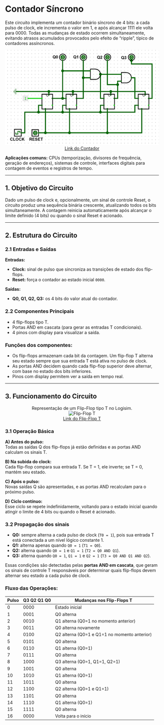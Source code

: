 # Contador Síncrono 

Este circuito implementa um contador binário síncrono de 4 bits: a cada pulso de clock, ele incrementa o valor em 1, e após alcançar 1111 ele volta para 0000. Todas as mudanças de estado ocorrem simultaneamente, evitando atrasos acumulados provocados pelo efeito de “ripple”, típico de contadores assíncronos.

<p align="center">
  <img src="./Imagens/13_Contador-Sincrono.png" alt="Contador Síncrono" width="550"><br>
  <a href="./Circuitos Logisim/13-Contador-Sincrono.circ">Link do Contador</a>
</p>

**Aplicações comuns:** CPUs (temporização, divisores de frequência, geração de endereços), sistemas de controle, interfaces digitais para contagem de eventos e registros de tempo.

---

## 1. Objetivo do Circuito

Dado um pulso de clock e, opcionalmente, um sinal de controle Reset, o circuito produz uma sequência binária crescente, atualizando todos os bits simultaneamente.  A contagem reinicia automaticamente após alcançar o limite definido (4 bits) ou quando o sinal Reset é acionado.

---

## 2. Estrutura do Circuito

### 2.1 Entradas e Saídas
**Entradas:**
- **Clock:** sinal de pulso que sincroniza as transições de estado dos flip-flops.
- **Reset:** força o contador ao estado inicial `0000`.

**Saídas:**
- **Q0, Q1, Q2, Q3:** os 4 bits do valor atual do contador.


### 2.2 Componentes Principais

- 4 flip-flops tipo T.
- Portas AND em cascata (para gerar as entradas T condicionais).
- 4 pinos com display para visualizar a saída.

### **Funções dos componentes:**
- Os flip-flops armazenam cada bit da contagem. Um flip-flop T alterna seu estado sempre que sua entrada T está ativa no pulso de clock.
- As portas AND decidem quando cada flip-flop superior deve alternar, com base no estado dos bits inferiores.
- Pinos com display permitem ver a saída em tempo real.

---

## 3. Funcionamento do Circuito

<p align="center">
  Representação de um Flip-Flop tipo T no Logisim.<br>
  <img src="./Imagens/xxxxx.png" alt="Flip-Flop T"><br>
  <a href="./1-xxxxx.circ">Link do Flip-Flop T</a>
</p>

### 3.1 Operação Básica

**A) Antes do pulso:**  
Todas as saídas Q dos flip-flops já estão definidas e as portas AND calculam os sinais T.

**B) Na subida do clock:**  
Cada flip-flop compara sua entrada T. Se T = 1, ele inverte; se T = 0, mantém seu estado.

**C) Após o pulso:**  
Novas saídas Q são apresentadas, e as portas AND recalculam para o próximo pulso.

**D) Ciclo contínuo:**  
Esse ciclo se repete indefinidamente, voltando para o estado inicial quando atingir o limite de 4 bits ou quando o Reset é acionado.

### 3.2 Propagação dos sinais

- **Q0:** sempre alterna a cada pulso de clock (`T0 = 1`), pois sua entrada T está conectada a um nível lógico constante 1.
- **Q1:** alterna apenas quando `Q0 = 1` (`T1 = Q0`).
- **Q2:** alterna quando `Q0 = 1` e `Q1 = 1` (`T2 = Q0 AND Q1`).
- **Q3:** alterna quando `Q0 = 1`, `Q1 = 1` e `Q2 = 1` (`T3 = Q0 AND Q1 AND Q2`).

Essas condições são detectadas pelas **portas AND em cascata**, que geram os sinais de controle T responsáveis por determinar quais flip-flops devem alternar seu estado a cada pulso de clock.

### Fluxo das Operações:

| Pulso | Q3 Q2 Q1 Q0 | Mudanças nos Flip-Flops T                                |
|-------|-------------|----------------------------------------------------------|
| 0     | 0000        | Estado inicial                                           |
| 1     | 0001        | Q0 alterna                                               |
| 2     | 0010        | Q1 alterna (Q0=1 no momento anterior)                  |
| 3     | 0011        | Q0 alterna novamente                                     |
| 4     | 0100        | Q2 alterna (Q0=1 e Q1=1 no momento anterior)           |
| 5     | 0101        | Q0 alterna                                               |
| 6     | 0110        | Q1 alterna (Q0=1)                                       |
| 7     | 0111        | Q0 alterna                                               |
| 8     | 1000        | Q3 alterna (Q0=1, Q1=1, Q2=1)                           |
| 9     | 1001        | Q0 alterna                                               |
| 10    | 1010        | Q1 alterna (Q0=1)                                       |
| 11    | 1011        | Q0 alterna                                               |
| 12    | 1100        | Q2 alterna (Q0=1 e Q1=1)                                |
| 13    | 1101        | Q0 alterna                                               |
| 14    | 1110        | Q1 alterna (Q0=1)                                       |
| 15    | 1111        | Q0 alterna                                               |
| 16    | 0000        | Volta para o início                                    |
